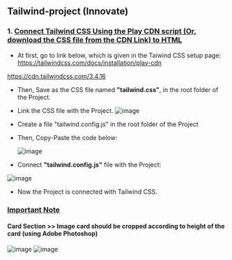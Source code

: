 ## Tailwind-project (Innovate)
### 1. <ins> Connect Tailwind CSS Using the Play CDN script (Or, download the CSS file from the CDN Link) to HTML </ins>
-  At first, go to link below, which is given in the Taiwind CSS setup page: https://tailwindcss.com/docs/installation/play-cdn

  https://cdn.tailwindcss.com/3.4.16
-  Then, Save as the CSS file named **"tailwind.css"**, in the root folder of the Project.
-  Link the CSS file with the Project.
  ![image](https://github.com/user-attachments/assets/8cdc63a5-26f8-4efc-86f6-13b2976246fc)

- Create a file "tailwind.config.js" in the root folder of the Project
- Then, Copy-Paste the code below:
  
  ![image](https://github.com/user-attachments/assets/37207b58-b8db-4d81-acaf-1d65bf23566e)

-  Connect **"tailwind.config.js"** file with the Project:

  ![image](https://github.com/user-attachments/assets/6664191f-5aa1-4fb5-a55b-7ee6d03f6131)

- Now the Project is connected with Tailwind CSS.

### <ins> Important Note </ins>
#### Card Section >> Image card should be cropped according to height of the card (using Adobe Photoshop)
   
![image](https://github.com/user-attachments/assets/91085fb4-f526-4169-875f-ddac1842bfd0)
![image](https://github.com/user-attachments/assets/ef67db5d-8696-401e-8be0-93387f0231df)
